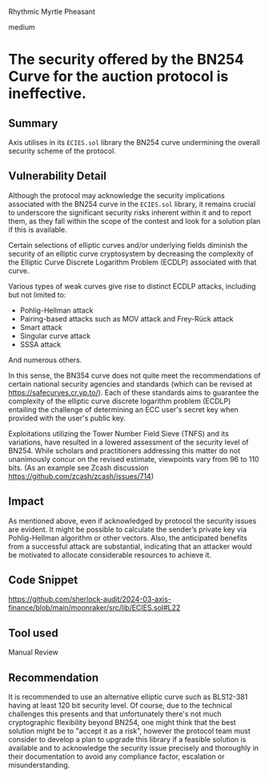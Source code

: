 Rhythmic Myrtle Pheasant

medium

# The security offered by the BN254 Curve for the auction protocol is ineffective.

## Summary

Axis utilises in its `ECIES.sol` library the BN254 curve undermining the overall security scheme of the protocol. 

## Vulnerability Detail

Although the protocol may acknowledge the security implications associated with the BN254 curve in the `ECIES.sol` library, it remains crucial to underscore the significant security risks inherent within it and to report them, as they fall within the scope of the contest and look for a solution plan if this is available.

Certain selections of elliptic curves and/or underlying fields diminish the security of an elliptic curve cryptosystem by decreasing the complexity of the Elliptic Curve Discrete Logarithm Problem (ECDLP) associated with that curve.

Various types of weak curves give rise to distinct ECDLP attacks, including but not limited to:

- Pohlig-Hellman attack
- Pairing-based attacks such as MOV attack and Frey-Rück attack
- Smart attack
- Singular curve attack
- SSSA attack

And numerous others.

In this sense, the BN354 curve does not quite meet the recommendations of certain national security agencies and standards (which can be revised at https://safecurves.cr.yp.to/). Each of these standards aims to guarantee the complexity of the elliptic curve discrete logarithm problem (ECDLP) entailing the challenge of determining an ECC user's secret key when provided with the user's public key.

Exploitations utilizing the Tower Number Field Sieve (TNFS) and its variations, have resulted in a lowered assessment of the security level of BN254. While scholars and practitioners addressing this matter do not unanimously concur on the revised estimate, viewpoints vary from 96 to 110 bits. (As an example see Zcash discussion https://github.com/zcash/zcash/issues/714)

## Impact

As mentioned above, even if acknowledged by protocol the security issues are evident. It might be possible to calculate the sender’s private key via Pohlig-Hellman algorithm or other vectors. Also, the anticipated benefits from a successful attack are substantial, indicating that an attacker would be motivated to allocate considerable resources to achieve it.

## Code Snippet

https://github.com/sherlock-audit/2024-03-axis-finance/blob/main/moonraker/src/lib/ECIES.sol#L22

## Tool used

Manual Review

## Recommendation

It is recommended to use an alternative elliptic curve such as BLS12-381 having at least 120 bit security level. 
Of course, due to the technical challenges this presents and that unfortunately there's not much cryptographic flexibility beyond BN254, one might think that the best solution might be to "accept it as a risk", however the protocol team must consider to develop a plan to upgrade this library if a feasible solution is available and to acknowledge the security issue precisely and thoroughly in their documentation to avoid any compliance factor, escalation or misunderstanding. 
